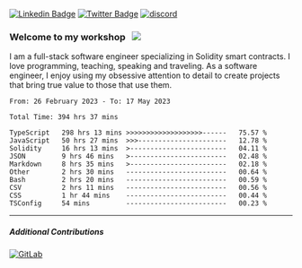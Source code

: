 [![Linkedin Badge](https://img.shields.io/badge/-LinkedIn-0e76a8?style=flat-square&logo=Linkedin&logoColor=white)](https://www.linkedin.com/in/jason-schwarz-75b91482/)
[![Twitter Badge](https://img.shields.io/badge/-Twitter-00acee?style=flat-square&logo=Twitter&logoColor=white)](https://twitter.com/passandscore)
[![discord](https://img.shields.io/badge/Discord-blue?logo=discord&logoColor=white)](https://discordapp.com/users/#3518)

### Welcome to my workshop &nbsp; ![](https://visitor-badge.glitch.me/badge?page_id=passandscore.passandscore)

I am a full-stack software engineer specializing in Solidity smart contracts. I love programming, teaching, speaking and traveling. As a software engineer, I enjoy using my obsessive attention to detail to create projects that bring true value to those that use them.

<!--START_SECTION:waka-->

```text
From: 26 February 2023 - To: 17 May 2023

Total Time: 394 hrs 37 mins

TypeScript   298 hrs 13 mins >>>>>>>>>>>>>>>>>>>------   75.57 %
JavaScript   50 hrs 27 mins  >>>----------------------   12.78 %
Solidity     16 hrs 13 mins  >------------------------   04.11 %
JSON         9 hrs 46 mins   >------------------------   02.48 %
Markdown     8 hrs 35 mins   >------------------------   02.18 %
Other        2 hrs 30 mins   -------------------------   00.64 %
Bash         2 hrs 20 mins   -------------------------   00.59 %
CSV          2 hrs 11 mins   -------------------------   00.56 %
CSS          1 hr 44 mins    -------------------------   00.44 %
TSConfig     54 mins         -------------------------   00.23 %
```

<!--END_SECTION:waka-->

<hr/>

##### Additional Contributions

[![GitLab](https://img.shields.io/badge/GitLab-orange?logo=gitlab&logoColor=white)](https://gitlab.com/jason_schwarz)
